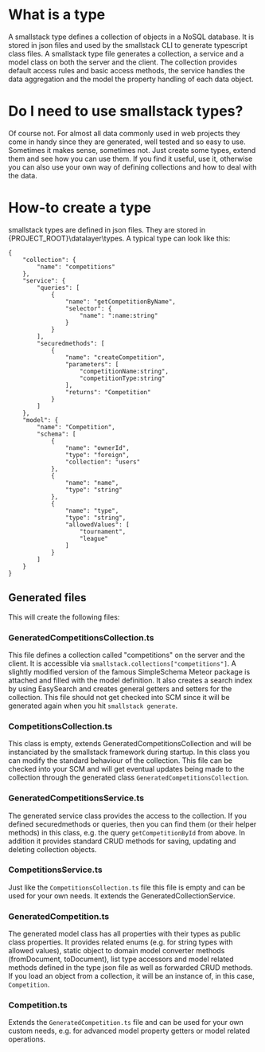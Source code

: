 # What is a type
A smallstack type defines a collection of objects in a NoSQL database. It is stored in json files and used by the smallstack CLI to generate typescript class files. A smallstack type file generates a collection, a service and a model class on both the server and the client. The collection provides default access rules and basic access methods, the service handles the data aggregation and the model the property handling of each data object. 

# Do I need to use smallstack types?
Of course not. For almost all data commonly used in web projects they come in handy since they are generated, well tested and so easy to use. Sometimes it makes sense, sometimes not. Just create some types, extend them and see how you can use them. If you find it useful, use it, otherwise you can also use your own way of defining collections and how to deal with the data.

# How-to create a type
smallstack types are defined in json files. They are stored in {PROJECT_ROOT}\datalayer\types. A typical type can look like this: 

```
{
	"collection": {
		"name": "competitions"
	},
	"service": {
		"queries": [
			{
				"name": "getCompetitionByName",
				"selector": {
					"name": ":name:string"
				}
			}
		],
		"securedmethods": [
			{
				"name": "createCompetition",
				"parameters": [
					"competitionName:string",
					"competitionType:string"
				],
				"returns": "Competition"
			}
		]
	},
	"model": {
		"name": "Competition",
		"schema": [
			{
				"name": "ownerId",
				"type": "foreign",
				"collection": "users"
			},
			{
				"name": "name",
				"type": "string"
			},
			{
				"name": "type",
				"type": "string",
				"allowedValues": [
					"tournament",
					"league"
				]
			}
		]
	}
}
``` 

## Generated files
This will create the following files:

### GeneratedCompetitionsCollection.ts
This file defines a collection called "competitions" on the server and the client. It is accessible via `smallstack.collections["competitions"]`. A slightly modified version of the famous SimpleSchema Meteor package is attached and filled with the model definition. It also creates a search index by using EasySearch and creates general getters and setters for the collection. This file should not get checked into SCM since it will be generated again when you hit `smallstack generate`.

### CompetitionsCollection.ts
This class is empty, extends GeneratedCompetitionsCollection and will be instanciated by the smallstack framework during startup. In this class you can modify the standard behaviour of the collection. This file can be checked into your SCM and will get eventual updates being made to the collection through the generated class `GeneratedCompetitionsCollection`.

### GeneratedCompetitionsService.ts
The generated service class provides the access to the collection. If you defined securedmethods or queries, then you can find them (or their helper methods) in this class, e.g. the query `getCompetitionById` from above. In addition it provides standard CRUD methods for saving, updating and deleting collection objects.

### CompetitionsService.ts
Just like the `CompetitionsCollection.ts` file this file is empty and can be used for your own needs. It extends the GeneratedCollectionService.

### GeneratedCompetition.ts
The generated model class has all properties with their types as public class properties. It provides related enums (e.g. for string types with allowed values), static object to domain model converter methods (fromDocument, toDocument), list type accessors and model related methods defined in the type json file as well as forwarded CRUD methods. If you load an object from a collection, it will be an instance of, in this case, `Competition`.

### Competition.ts
Extends the `GeneratedCompetition.ts` file and can be used for your own custom needs, e.g. for advanced model property getters or model related operations.

